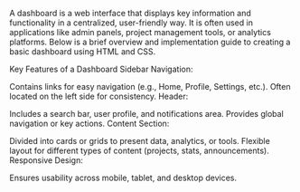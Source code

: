 A dashboard is a web interface that displays key information and functionality in a centralized, user-friendly way.
It is often used in applications like admin panels, project management tools, or analytics platforms. 
Below is a brief overview and implementation guide to creating a basic dashboard using HTML and CSS.

Key Features of a Dashboard
Sidebar Navigation:

Contains links for easy navigation (e.g., Home, Profile, Settings, etc.).
Often located on the left side for consistency.
Header:

Includes a search bar, user profile, and notifications area.
Provides global navigation or key actions.
Content Section:

Divided into cards or grids to present data, analytics, or tools.
Flexible layout for different types of content (projects, stats, announcements).
Responsive Design:

Ensures usability across mobile, tablet, and desktop devices.
